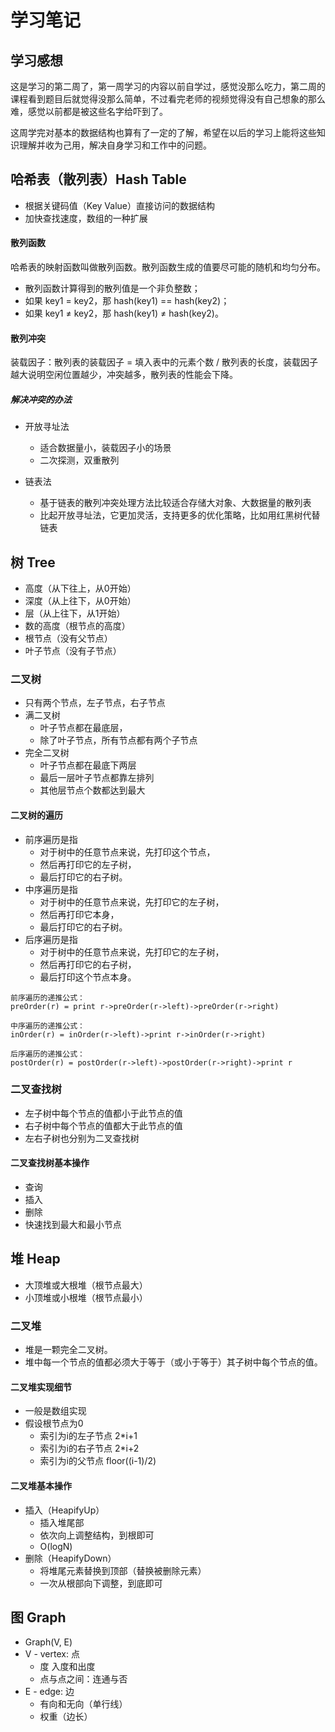 # 学习笔记

## 学习感想

这是学习的第二周了，第一周学习的内容以前自学过，感觉没那么吃力，第二周的课程看到题目后就觉得没那么简单，不过看完老师的视频觉得没有自己想象的那么难，感觉以前都是被这些名字给吓到了。

这周学完对基本的数据结构也算有了一定的了解，希望在以后的学习上能将这些知识理解并收为己用，解决自身学习和工作中的问题。

## 哈希表（散列表）Hash Table

- 根据关键码值（Key Value）直接访问的数据结构
- 加快查找速度，数组的一种扩展


#### 散列函数
哈希表的映射函数叫做散列函数。散列函数生成的值要尽可能的随机和均匀分布。

- 散列函数计算得到的散列值是一个非负整数；
- 如果 key1 = key2，那 hash(key1) == hash(key2)；
- 如果 key1 ≠ key2，那 hash(key1) ≠ hash(key2)。

#### 散列冲突

装载因子：散列表的装载因子 = 填入表中的元素个数 / 散列表的长度，装载因子越大说明空闲位置越少，冲突越多，散列表的性能会下降。

##### 解决冲突的办法

- 开放寻址法
	- 适合数据量小，装载因子小的场景
	- 二次探测，双重散列

- 链表法
	- 基于链表的散列冲突处理方法比较适合存储大对象、大数据量的散列表
	- 比起开放寻址法，它更加灵活，支持更多的优化策略，比如用红黑树代替链表	

## 树 Tree

- 高度（从下往上，从0开始）
- 深度（从上往下，从0开始）
- 层（从上往下，从1开始）
- 数的高度（根节点的高度）
- 根节点（没有父节点）
- 叶子节点（没有子节点）

### 二叉树

- 只有两个节点，左子节点，右子节点
- 满二叉树
	- 叶子节点都在最底层，
	- 除了叶子节点，所有节点都有两个子节点
- 完全二叉树
	- 叶子节点都在最底下两层
	- 最后一层叶子节点都靠左排列
	- 其他层节点个数都达到最大

#### 二叉树的遍历

- 前序遍历是指
	- 对于树中的任意节点来说，先打印这个节点，
	- 然后再打印它的左子树，
	- 最后打印它的右子树。
- 中序遍历是指
	- 对于树中的任意节点来说，先打印它的左子树，
	- 然后再打印它本身，
	- 最后打印它的右子树。
- 后序遍历是指
	- 对于树中的任意节点来说，先打印它的左子树，
	- 然后再打印它的右子树，
	- 最后打印这个节点本身。


```
前序遍历的递推公式：
preOrder(r) = print r->preOrder(r->left)->preOrder(r->right)

中序遍历的递推公式：
inOrder(r) = inOrder(r->left)->print r->inOrder(r->right)

后序遍历的递推公式：
postOrder(r) = postOrder(r->left)->postOrder(r->right)->print r

```


### 二叉查找树

- 左子树中每个节点的值都小于此节点的值
- 右子树中每个节点的值都大于此节点的值
- 左右子树也分别为二叉查找树

#### 二叉查找树基本操作

- 查询
- 插入
- 删除
- 快速找到最大和最小节点

## 堆 Heap

- 大顶堆或大根堆（根节点最大）
- 小顶堆或小根堆（根节点最小）

### 二叉堆

- 堆是一颗完全二叉树。
- 堆中每一个节点的值都必须大于等于（或小于等于）其子树中每个节点的值。

#### 二叉堆实现细节
- 一般是数组实现
- 假设根节点为0
	- 索引为i的左子节点 2*i+1
	- 索引为i的右子节点 2*i+2
	- 索引为i的父节点 floor((i-1)/2)

#### 二叉堆基本操作

- 插入（HeapifyUp）
	- 插入堆尾部
	- 依次向上调整结构，到根即可
	- O(logN)
- 删除（HeapifyDown）
	- 将堆尾元素替换到顶部（替换被删除元素）
	- 一次从根部向下调整，到底即可

## 图 Graph

- Graph(V, E)
- V - vertex: 点
	- 度 入度和出度
	- 点与点之间：连通与否
- E - edge: 边
	- 有向和无向（单行线）
	- 权重（边长）





